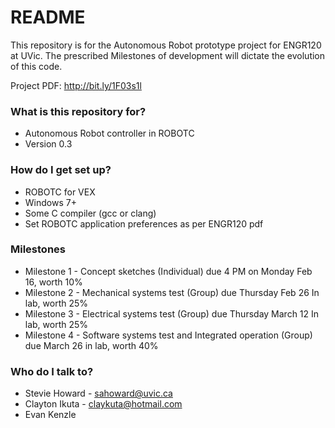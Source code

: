 # README #

This repository is for the Autonomous Robot prototype project for ENGR120 at UVic.  The prescribed Milestones of development will dictate the evolution of this code.

Project PDF:  http://bit.ly/1F03s1l


### What is this repository for? ###

* Autonomous Robot controller in ROBOTC 
* Version 0.3


### How do I get set up? ###

* ROBOTC for VEX
* Windows 7+
* Some C compiler (gcc or clang)
* Set ROBOTC application preferences as per ENGR120 pdf


### Milestones ###

* Milestone 1 - Concept sketches (Individual) due 4 PM on Monday Feb 16, worth 10%
* Milestone 2 - Mechanical systems test (Group) due Thursday Feb 26 In lab, worth 25%
* Milestone 3 - Electrical systems test (Group) due Thursday March 12 In lab, worth 25%
* Milestone 4 - Software systems test and Integrated operation (Group) due March 26 in lab, worth 40%


### Who do I talk to? ###

* Stevie Howard - sahoward@uvic.ca
* Clayton Ikuta - claykuta@hotmail.com
* Evan Kenzle